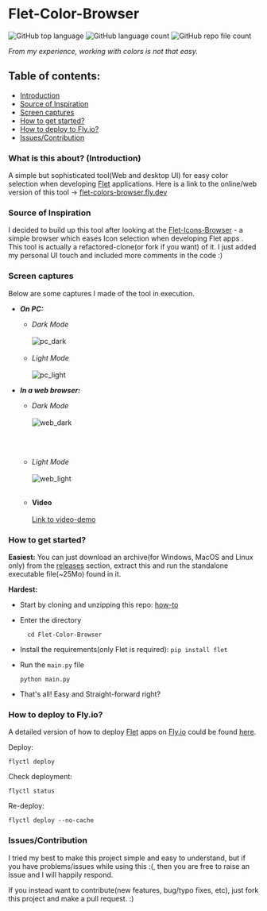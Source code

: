 # Flet-Color-Browser

![GitHub top language](https://img.shields.io/github/languages/top/ndonkoHenri/Flet-Color-Browser)
![GitHub language count](https://img.shields.io/github/languages/count/ndonkoHenri/Flet-Color-Browser)
![GitHub repo file count](https://img.shields.io/github/directory-file-count/ndonkoHenri/Flet-Color-Browser?color=ry)

_From my experience, working with colors is not that easy._
## Table of contents:
- [Introduction](#what-is-this-about-introduction)
- [Source of Inspiration](#source-of-inspiration)
- [Screen captures](#screen-captures)
- [How to get started?](#how-to-get-started)
- [How to deploy to Fly.io?](#how-to-deploy-to-flyio)
- [Issues/Contribution](#issuescontribution)


### What is this about? (Introduction)

 A simple but sophisticated tool(Web and desktop UI) for easy color selection when developing [Flet](https://flet.dev/) applications.
Here is a link to the online/web version of this tool -> <u>[flet-colors-browser.fly.dev](https://flet-colors-browser.fly.dev/)</u>

### Source of Inspiration

I decided to build up this tool after looking at the [Flet-Icons-Browser](https://github.com/flet-dev/examples/tree/main/python/apps/icons-browser) - a simple browser which eases Icon selection when developing Flet apps . 
This tool is actually a refactored-clone(or fork if you want) of it. 
I just added my personal UI touch and included more comments in the code :) 

### Screen captures
Below are some captures I made of the tool in execution.

- _**On PC:**_
  - _Dark Mode_
        <br><br>
      ![pc_dark](https://user-images.githubusercontent.com/98978078/191587712-3c8fb14d-8ed0-4045-ab97-7759be04791c.png)
        <br><br>
  - _Light Mode_
        <br><br>
      ![pc_light](https://user-images.githubusercontent.com/98978078/191587748-11d44ba2-03f1-4bbc-9abd-233ad8ff3c50.png)

- _**In a web browser:**_
  - _Dark Mode_
       <br><br>
      ![web_dark](https://user-images.githubusercontent.com/98978078/191587793-68c9f173-d8f9-497a-8bd0-8c88ebf3045d.png)

       <br><br>
  - _Light Mode_
       <br><br>
      ![web_light](https://user-images.githubusercontent.com/98978078/191587819-4d4b0770-7f2f-460c-83d3-5c6a518fcac4.png)
    <br><br>
  - **Video**
        <br><br>
              [Link to video-demo](https://user-images.githubusercontent.com/98978078/191587444-d66a4185-c677-441c-a747-ce6f6f58774e.mp4)

### How to get started?

**Easiest:** You can just download an archive(for Windows, MacOS and Linux only) from the [releases](https://github.com/ndonkoHenri/Flet-Color-Browser/releases) section, extract this and run the standalone executable file(~25Mo) found in it.

**Hardest:**
- Start by cloning and unzipping this repo: [how-to](https://docs.github.com/en/repositories/creating-and-managing-repositories/cloning-a-repository)
- Enter the directory

        cd Flet-Color-Browser
- Install the requirements(only Flet is required):
    `pip install flet`
- Run the `main.py` file

      python main.py
- That's all! Easy and Straight-forward right?

### How to deploy to Fly.io?

A detailed version of how to deploy [Flet](https://github.com/flet-dev/flet) apps on [Fly.io](https://fly.io/) could be found <u>[here](https://flet.dev/docs/guides/python/deploying-web-app/fly-io)</u>.

Deploy:

    flyctl deploy

Check deployment:

    flyctl status

Re-deploy:

    flyctl deploy --no-cache


### Issues/Contribution
I tried my best to make this project simple and easy to understand, but if you have problems/issues while using this :(, 
then you are free to raise an issue and I will happily respond.

If you instead want to contribute(new features, bug/typo fixes, etc), just fork this project and make a pull request. :)
